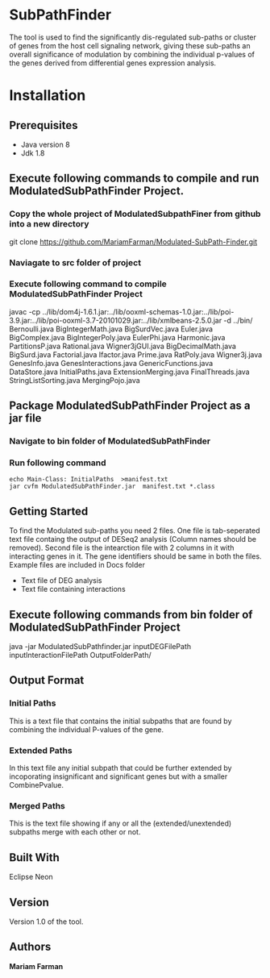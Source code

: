 # SubPathFinder

The tool is used to find the significantly dis-regulated sub-paths or cluster of genes from the host cell signaling network, giving these sub-paths an overall significance of modulation by combining the individual p-values of the genes derived from differential genes expression analysis. 

# Installation

## Prerequisites

* Java version 8
* Jdk 1.8

## Execute following commands to compile and run ModulatedSubPathFinder Project.

### Copy the whole project of ModulatedSubpathFiner from github into a new directory

git clone https://github.com/MariamFarman/Modulated-SubPath-Finder.git

### Naviagate to src folder of project
### Execute following command to compile ModulatedSubPathFinder Project

javac -cp ../lib/dom4j-1.6.1.jar:../lib/ooxml-schemas-1.0.jar:../lib/poi-3.9.jar:../lib/poi-ooxml-3.7-20101029.jar:../lib/xmlbeans-2.5.0.jar -d ../bin/ Bernoulli.java BigIntegerMath.java BigSurdVec.java Euler.java BigComplex.java BigIntegerPoly.java EulerPhi.java Harmonic.java PartitionsP.java Rational.java Wigner3jGUI.java BigDecimalMath.java BigSurd.java Factorial.java Ifactor.java Prime.java RatPoly.java Wigner3j.java GenesInfo.java GenesInteractions.java GenericFunctions.java DataStore.java InitialPaths.java ExtensionMerging.java FinalThreads.java StringListSorting.java MergingPojo.java

## Package ModulatedSubPathFinder Project as a jar file

### Navigate to bin folder of ModulatedSubPathFinder
### Run following command

    echo Main-Class: InitialPaths  >manifest.txt
    jar cvfm ModulatedSubPathFinder.jar  manifest.txt *.class



## Getting Started

To find the Modulated sub-paths you need 2 files. One file is tab-seperated text file containg the output of DESeq2 analysis (Column names should be removed). Second file is the intearction file with 2 columns in it with interacting genes in it. The gene identifiers should be same in both the files. Example files are included in Docs folder

* Text file of DEG analysis 
* Text file containing interactions 

## Execute following commands from bin folder of ModulatedSubPathFinder Project

java -jar ModulatedSubPathfinder.jar inputDEGFilePath inputInteractionFilePath OutputFolderPath/

## Output Format

### Initial Paths 

This is a text file that contains the initial subpaths that are found by combining the individual P-values of the gene.

### Extended Paths

In this text file any initial subpath that could be further extended by incoporating insignificant and significant genes but with a smaller CombinePvalue.

### Merged Paths

This is the text file showing if any or all the (extended/unextended) subpaths merge with each other or not.


## Built With

Eclipse Neon

## Version

Version 1.0 of the tool.

## Authors

**Mariam Farman** 




